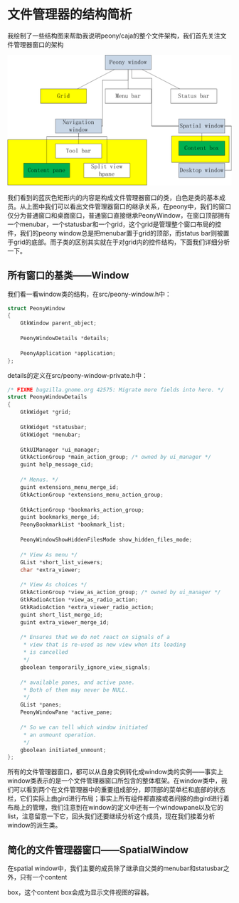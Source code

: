 # 文件管理器的结构简析

我绘制了一些结构图来帮助我说明peony/caja的整个文件架构，我们首先关注文件管理器窗口的架构

![](assets/peonywindow.png)

我们看到的蓝灰色矩形内的内容是构成文件管理器窗口的类，白色是类的基本成员。从上图中我们可以看出文件管理器窗口的继承关系，在peony中，我们的窗口仅分为普通窗口和桌面窗口，普通窗口直接继承PeonyWindow，在窗口顶部拥有一个menubar，一个statusbar和一个grid，这个grid是管理整个窗口布局的控件，我们的peony window总是把menubar置于grid的顶部，而status bar则被置于grid的底部。而子类的区别其实就在于对grid内的控件结构，下面我们详细分析一下。

## 所有窗口的基类——Window

我们看一看window类的结构，在src/peony-window.h中：

```c
struct PeonyWindow
{
    GtkWindow parent_object;

    PeonyWindowDetails *details;

    PeonyApplication *application;
};
```

details的定义在src/peony-window-private.h中：

```c
/* FIXME bugzilla.gnome.org 42575: Migrate more fields into here. */
struct PeonyWindowDetails
{
    GtkWidget *grid;

    GtkWidget *statusbar;
    GtkWidget *menubar;

    GtkUIManager *ui_manager;
    GtkActionGroup *main_action_group; /* owned by ui_manager */
    guint help_message_cid;

    /* Menus. */
    guint extensions_menu_merge_id;
    GtkActionGroup *extensions_menu_action_group;

    GtkActionGroup *bookmarks_action_group;
    guint bookmarks_merge_id;
    PeonyBookmarkList *bookmark_list;

    PeonyWindowShowHiddenFilesMode show_hidden_files_mode;

    /* View As menu */
    GList *short_list_viewers;
    char *extra_viewer;

    /* View As choices */
    GtkActionGroup *view_as_action_group; /* owned by ui_manager */
    GtkRadioAction *view_as_radio_action;
    GtkRadioAction *extra_viewer_radio_action;
    guint short_list_merge_id;
    guint extra_viewer_merge_id;

    /* Ensures that we do not react on signals of a
     * view that is re-used as new view when its loading
     * is cancelled
     */
    gboolean temporarily_ignore_view_signals;

    /* available panes, and active pane.
     * Both of them may never be NULL.
     */
    GList *panes;
    PeonyWindowPane *active_pane;

    /* So we can tell which window initiated
     * an unmount operation.
     */
    gboolean initiated_unmount;
};
```

所有的文件管理器窗口，都可以从自身实例转化成window类的实例——事实上window类表示的是一个文件管理器窗口所包含的整体框架。在window类中，我们可以看到两个在文件管理器中的重要组成部分，即顶部的菜单栏和底部的状态栏，它们实际上由gird进行布局；事实上所有组件都直接或者间接的由gird进行着布局上的管理，我们注意到在window的定义中还有一个windowpane以及它的list，注意留意一下它，回头我们还要继续分析这个成员，现在我们接着分析window的派生类。

## 简化的文件管理器窗口——SpatialWindow

在spatial window中，我们主要的成员除了继承自父类的menubar和statusbar之外，只有一个content

box，这个content box会成为显示文件视图的容器。

